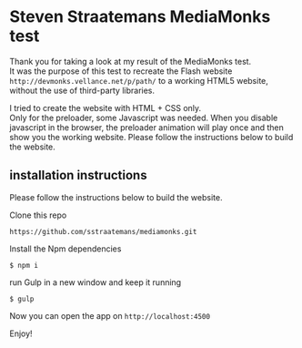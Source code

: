 # Steven Straatemans MediaMonks test
Thank you for taking a look at my result of the MediaMonks test.  
It was the purpose of this test to recreate the Flash website `http://devmonks.vellance.net/p/path/` to a working HTML5 website, without the use of third-party libraries.

I tried to create the website with HTML + CSS only.  
Only for the preloader, some Javascript was needed.
When you disable javascript in the browser, the preloader animation will play once and then show you the working website.
Please follow the instructions below to build the website.

## installation instructions
Please follow the instructions below to build the website.  

Clone this repo
```
https://github.com/sstraatemans/mediamonks.git
```
Install the Npm dependencies
```
$ npm i
```
run Gulp in a new window and keep it running
```
$ gulp
```
Now you can open the app on `http://localhost:4500`

Enjoy!

